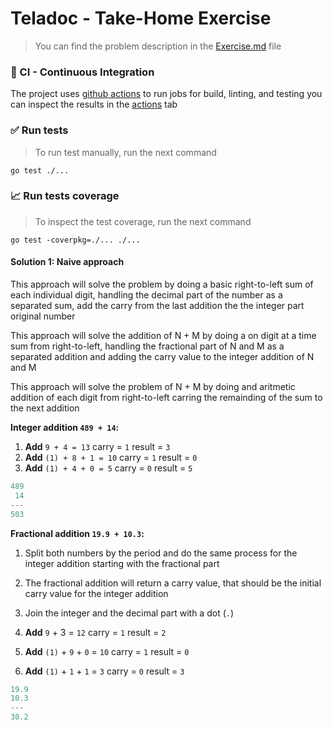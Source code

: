 # Teladoc - Take-Home Exercise

> You can find the problem description in the [Exercise.md](./Exercise.md) file

### 👷 CI - Continuous Integration

The project uses [github actions](https://github.com/features/actions) to run jobs for build, linting, and testing
you can inspect the results in the [actions](https://github.com/Esequiel378/teladoc-take-home-exercise/actions) tab

### ✅ Run tests

> To run test manually, run the next command

```shell
go test ./...
```

### 📈 Run tests coverage

> To inspect the test coverage, run the next command

```shell
go test -coverpkg=./... ./...
```

#### Solution 1: Naive approach

This approach will solve the problem by doing a basic right-to-left sum of each individual digit, handling the
decimal part of the number as a separated sum, add the carry from the last addition the the integer part
original number

This approach will solve the addition of N + M by doing a on digit at a time sum from right-to-left, handling the
fractional part of N and M as a separated addition and adding the carry value to the integer addition of N and M

This approach will solve the problem of N + M by doing and aritmetic addition of each digit from right-to-left carring
the remainding of the sum to the next addition

**Integer addition `489 + 14`:**

1. **Add** `9 + 4 = 13`         carry = `1`   result = `3`
1. **Add** `(1) + 8 + 1 = 10`   carry = `1`   result = `0`
1. **Add** `(1) + 4 + 0 = 5`    carry = `0`   result = `5`

```go
489
 14
---
503
```

**Fractional addition `19.9 + 10.3`:**

1. Split both numbers by the period and do the same process for the integer addition starting with the fractional part
1. The fractional addition will return a carry value, that should be the initial carry value for the integer addition
1. Join the integer and the decimal part with a dot (`.`)

1. **Add** `9` + 3 = `12`             carry = `1`   result = `2`
1. **Add** `(1)` + `9` + `0` = `10`   carry = `1`   result = `0`
1. **Add** `(1)` + `1` + `1` = `3`    carry = `0`   result = `3`

```go
19.9
10.3
---
30.2
```
